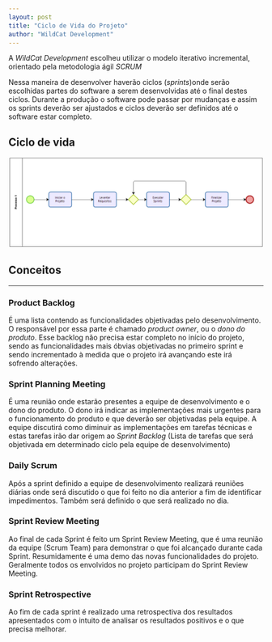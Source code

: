 ```yaml
---
layout: post
title: "Ciclo de Vida do Projeto"
author: "WildCat Development"
---
```


A *WildCat Development* escolheu utilizar o modelo iterativo incremental, orientado pela metodologia ágil *SCRUM*

Nessa maneira de desenvolver haverão ciclos (*sprints*)onde serão escolhidas partes do software a serem desenvolvidas até o final destes ciclos. Durante a produção o software pode passar por mudanças e assim os sprints deverão ser ajustados e ciclos deverão ser definidos até o software estar completo.

## Ciclo de vida

![Ciclo de vida do projeto](/img/blog/ciclo-de-vida.png)

## Conceitos
---

### Product Backlog

É uma lista contendo as funcionalidades objetivadas pelo desenvolvimento. O responsável por essa parte é chamado *product owner*, ou o *dono do produto*. Esse backlog não precisa estar completo no início do projeto, sendo as funcionalidades mais óbvias objetivadas no primeiro sprint e sendo incrementado à medida que o projeto irá avançando este irá sofrendo alterações.

### Sprint Planning Meeting

É uma reunião onde estarão presentes a equipe de desenvolvimento e o dono do produto. O dono irá indicar as implementações mais urgentes para o funcionamento do produto e que deverão ser objetivadas pela equipe. A equipe discutirá como diminuir as implementações em tarefas técnicas e estas tarefas irão dar origem ao *Sprint Backlog* (Lista de tarefas que será objetivada em determinado ciclo pela equipe de desenvolvimento)

### Daily Scrum

Após a sprint definido a equipe de desenvolvimento realizará reuniões diárias onde será discutido o que foi feito no dia anterior a fim de identificar impedimentos. Também será definido o que será realizado no dia.

### Sprint Review Meeting

Ao final de cada Sprint é feito um Sprint Review Meeting, que é uma reunião da equipe (Scrum Team) para demonstrar o que foi alcançado durante cada Sprint. Resumidamente é uma demo das novas funcionalidades do projeto.
Geralmente todos os envolvidos no projeto participam do Sprint Review Meeting.
 
### Sprint Retrospective

Ao fim de cada sprint é realizado uma retrospectiva dos resultados apresentados com o intuito de analisar os resultados positivos e o que precisa melhorar.
